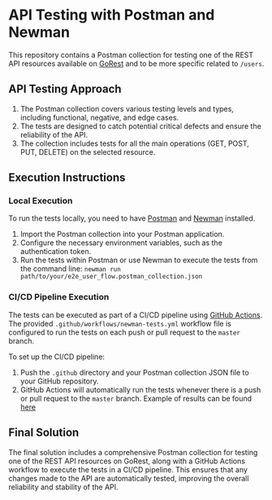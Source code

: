 # API Testing with Postman and Newman

This repository contains a Postman collection for testing one of the REST API resources available on [GoRest](https://gorest.co.in/) and to be more specific related to `/users`.

## API Testing Approach

1. The Postman collection covers various testing levels and types, including functional, negative, and edge cases.
2. The tests are designed to catch potential critical defects and ensure the reliability of the API.
3. The collection includes tests for all the main operations (GET, POST, PUT, DELETE) on the selected resource.

## Execution Instructions

### Local Execution

To run the tests locally, you need to have [Postman](https://www.postman.com/) and [Newman](https://www.npmjs.com/package/newman) installed.

1. Import the Postman collection into your Postman application.
2. Configure the necessary environment variables, such as the authentication token.
3. Run the tests within Postman or use Newman to execute the tests from the command line:
   `newman run path/to/your/e2e_user_flow.postman_collection.json`

### CI/CD Pipeline Execution

The tests can be executed as part of a CI/CD pipeline using [GitHub Actions](https://github.com/features/actions). The provided `.github/workflows/newman-tests.yml` workflow file is configured to run the tests on each push or pull request to the `master` branch.

To set up the CI/CD pipeline:

1. Push the `.github` directory and your Postman collection JSON file to your GitHub repository.
2. GitHub Actions will automatically run the tests whenever there is a push or pull request to the `master` branch. Example of results can be found [here](https://github.com/plewkowycz/ApiTesting/actions/runs/4803640804)

## Final Solution

The final solution includes a comprehensive Postman collection for testing one of the REST API resources on GoRest, along with a GitHub Actions workflow to execute the tests in a CI/CD pipeline. This ensures that any changes made to the API are automatically tested, improving the overall reliability and stability of the API.
